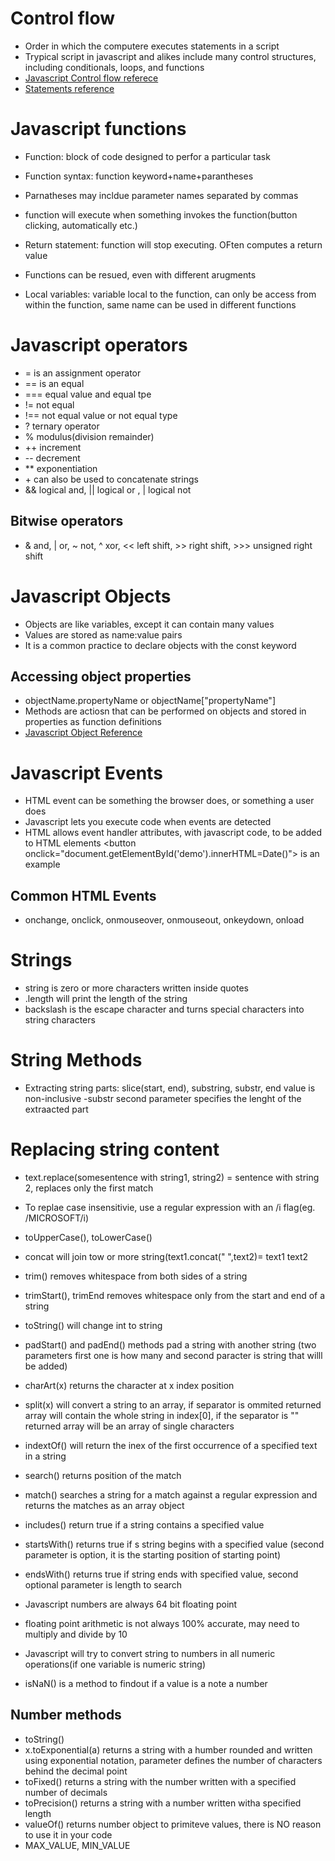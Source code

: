 # Control flow

- Order in which the computere executes statements in a script
- Trypical script in javascript and alikes include many control structures, including conditionals, loops, and functions
- [Javascript Control flow referece](https://developer.mozilla.org/en-US/docs/Web/JavaScript/Reference#control_flow)
- [Statements reference](https://developer.mozilla.org/en-US/docs/Web/JavaScript/Guide/Control_flow_and_error_handling)

# Javascript functions

- Function: block of code designed to perfor a particular task
- Function syntax: function keyword+name+parantheses
- Parnatheses may incldue parameter names  separated by commas
- function will execute when something invokes the function(button clicking, automatically etc.)

- Return statement: function will stop executing. OFten computes a return value
- Functions can be resued, even with different arugments
- Local variables: variable local to the function, can only be access from within the function, same name can be used in different functions

# Javascript operators

- = is an assignment operator
- == is an equal
- === equal value and equal tpe
- != not equal
- !== not equal value or not equal type
- ? ternary operator
- % modulus(division remainder)
- ++ increment
- -- decrement
- ** exponentiation
- \+ can also be used to concatenate strings
- && logical and, \|| logical or , \| logical not

## Bitwise operators

- & and, \| or, ~ not, ^ xor, \<< left shift, \>> right shift, >>> unsigned right shift

# Javascript Objects

- Objects are like variables, except it can contain many values
- Values are stored as name:value pairs
- It is a common practice to declare objects with the const keyword

## Accessing object properties

- objectName.propertyName or objectName\["propertyName"]
- Methods are actiosn that can be performed on objects and stored in properties as function definitions
- [Javascript Object Reference](https://www.w3schools.com/js/js_objects.asp)

# Javascript Events

- HTML event can be something the browser does, or something a user does
- Javascript lets you execute code when events are detected
- HTML allows event handler attributes, with javascript code, to be added to HTML elements
\<button onclick="document.getElementById('demo').innerHTML=Date()"> is an example

## Common HTML Events

- onchange, onclick, onmouseover, onmouseout, onkeydown, onload

# Strings

- string is zero or more characters written inside quotes
- .length will print the length of the string
- backslash is the escape character and turns special characters into string characters

# String Methods

- Extracting string parts: slice(start, end), substring, substr, end value is non-inclusive
-substr second parameter specifies the lenght of the extraacted part

# Replacing string content

- text.replace(somesentence with string1, string2) = sentence with string 2, replaces only the first match
- To replae case insensitivie, use a regular expression with an /i flag(eg. /MICROSOFT/i)

- toUpperCase(), toLowerCase()
- concat will join tow or more string(text1.concat(" ",text2)= text1 text2

- trim() removes whitespace from both sides of a string
- trimStart(), trimEnd removes whitespace only from the start and end of a string
- toString() will change int to string
- padStart() and padEnd() methods pad a string with another string (two parameters first one is how many and second paracter is string that willl be added)
- charArt(x) returns the character at x index position

- split(x) will convert a string to an array, if separator is ommited returned array will contain the whole string in index[0], if the separator is "" returned array will be an array of single characters

- indextOf() will return the inex of the first occurrence of a specified text in a string
- search() returns position of the match
- match() searches a string for a match against a regular expression and returns the matches as an array object
- includes() return true if a string contains a specified value
- startsWith() returns true if s string begins with a specified value (second parameter is option, it is the starting position of starting point)
- endsWith() returns true if string ends with specified value, second optional parameter is length to search

- Javascript numbers are always 64 bit floating point
- floating point arithmetic is not always 100% accurate, may need to multiply and divide by 10
- Javascript will try to convert string to numbers in all numeric operations(if one variable is numeric string)
- isNaN() is a method to findout if a value is a note a number

## Number methods

- toString()
- x.toExponential(a) returns a string with a humber rounded and written using exponential notation, parameter defines the number of characters behind the decimal point
- toFixed() returns a string with the number written with a specified number of decimals
- toPrecision() returns a string with a number written witha specified length
- valueOf() returns number object to primiteve values, there is NO reason to use it in your code
- MAX_VALUE, MIN_VALUE
